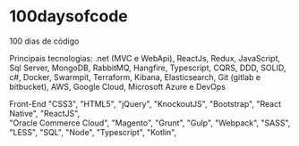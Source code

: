 # 100daysofcode
100 dias de código

Principais tecnologias: 
.net (MVC e WebApi), 
ReactJs, 
Redux, 
JavaScript, 
Sql Server, 
MongoDB,
RabbitMQ, 
Hangfire, 
Typescript, 
CQRS, 
DDD, 
SOLID, 
c#, 
Docker, 
Swarmpit, 
Terraform, 
Kibana, 
Elasticsearch, 
Git 
(gitlab e bitbucket), 
AWS, 
Google Cloud, 
Microsoft Azure 
e DevOps 

Front-End
			"CSS3",
			"HTML5",
			"jQuery",
			"KnockoutJS",
			"Bootstrap",
			"React Native",
			"ReactJS",		
			"Oracle Commerce Cloud",
			"Magento",
			"Grunt",
			"Gulp",
			"Webpack",
			"SASS",
			"LESS",
			"SQL",
			"Node",
			"Typescript",
			"Kotlin",
